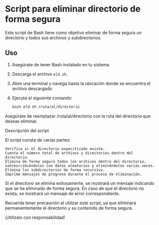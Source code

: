# Script para eliminar directorio de forma segura

Este script de Bash tiene como objetivo eliminar de forma segura un directorio y todos sus archivos y subdirectorios.

## Uso

1. Asegúrate de tener Bash instalado en tu sistema.

2. Descarga el archivo `eld.sh`.

3. Abre una terminal y navega hasta la ubicación donde se encuentra el archivo descargado.

4. Ejecuta el siguiente comando:

   ```bash
   bash eld.sh /ruta/al/directorio

Asegúrate de reemplazar /ruta/al/directorio con la ruta del directorio que deseas eliminar.

Descripción del script

El script consta de varias partes:

    Verifica si el directorio especificado existe.
    Cuenta el número total de archivos y directorios dentro del directorio.
    Elimina de forma segura todos los archivos dentro del directorio, sobrescribiéndolos con datos aleatorios y eliminándolos varias veces.
    Elimina los subdirectorios de forma recursiva.
    Imprime mensajes de progreso durante el proceso de eliminación.

Si el directorio se elimina exitosamente, se mostrará un mensaje indicando que se ha eliminado de forma segura. En caso de que el directorio no exista, se mostrará un mensaje de error correspondiente.

Recuerda tener precaución al utilizar este script, ya que eliminará permanentemente el directorio y su contenido de forma segura.

¡Utilízalo con responsabilidad!
